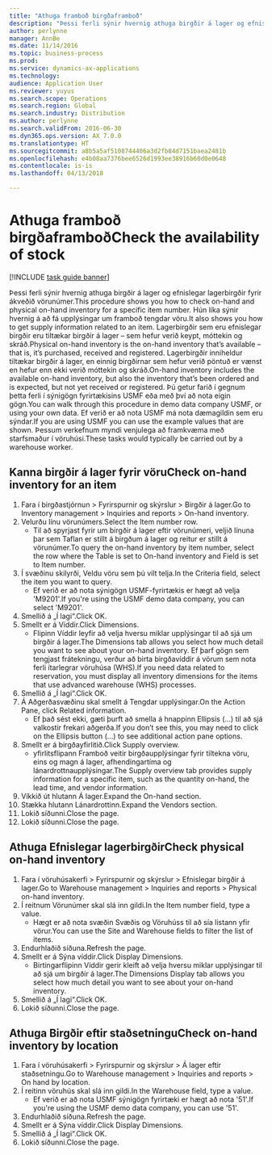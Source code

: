 ```yaml
---
title: "Athuga framboð birgðaframboð"
description: "Þessi ferli sýnir hvernig athuga birgðir á lager og efnislegar lagerbirgðir fyrir ákveðið vörunúmer."
author: perlynne
manager: AnnBe
ms.date: 11/14/2016
ms.topic: business-process
ms.prod: 
ms.service: dynamics-ax-applications
ms.technology: 
audience: Application User
ms.reviewer: yuyus
ms.search.scope: Operations
ms.search.region: Global
ms.search.industry: Distribution
ms.author: perlynne
ms.search.validFrom: 2016-06-30
ms.dyn365.ops.version: AX 7.0.0
ms.translationtype: HT
ms.sourcegitcommit: a8b5a5af5108744406a3d2fb84d7151baea2481b
ms.openlocfilehash: e4b08aa7376bee6526d1993ee38916b60d0e0648
ms.contentlocale: is-is
ms.lasthandoff: 04/13/2018

---
```

# <a name="check-the-availability-of-stock"></a><span data-ttu-id="7a987-103">Athuga framboð birgðaframboð</span><span class="sxs-lookup"><span data-stu-id="7a987-103">Check the availability of stock</span></span>

[!INCLUDE [task guide banner](../../includes/task-guide-banner.md)]

<span data-ttu-id="7a987-104">Þessi ferli sýnir hvernig athuga birgðir á lager og efnislegar lagerbirgðir fyrir ákveðið vörunúmer.</span><span class="sxs-lookup"><span data-stu-id="7a987-104">This procedure shows you how to check on-hand and physical on-hand inventory for a specific item number.</span></span> <span data-ttu-id="7a987-105">Hún líka sýnir hvernig á að fá upplýsingar um framboð tengdar vöru.</span><span class="sxs-lookup"><span data-stu-id="7a987-105">It also shows you how to get supply information related to an item.</span></span> <span data-ttu-id="7a987-106">Lagerbirgðir sem eru efnislegar birgðir eru tiltækar birgðir á lager – sem hefur verið keypt, móttekin og skráð.</span><span class="sxs-lookup"><span data-stu-id="7a987-106">Physical on-hand inventory is the on-hand inventory that’s available – that is, it’s purchased, received and registered.</span></span> <span data-ttu-id="7a987-107">Lagerbirgðir inniheldur tiltækar birgðir á lager, en einnig birgðirnar sem hefur verið pöntuð er vænst en hefur enn ekki verið móttekin og skráð.</span><span class="sxs-lookup"><span data-stu-id="7a987-107">On-hand inventory includes the available on-hand inventory, but also the inventory that’s been ordered and is expected, but not yet received or registered.</span></span> <span data-ttu-id="7a987-108">Þú getur farið í gegnum þetta ferli í sýnigögn fyrirtækisins USMF eða með því að nota eigin gögn.</span><span class="sxs-lookup"><span data-stu-id="7a987-108">You can walk through this procedure in demo data company USMF, or using your own data.</span></span> <span data-ttu-id="7a987-109">Ef verið er að nota USMF má nota dæmagildin sem eru sýndar.</span><span class="sxs-lookup"><span data-stu-id="7a987-109">If you are using USMF you can use the example values that are shown.</span></span> <span data-ttu-id="7a987-110">Þessum verkefnum myndi venjulega að framkvæma með starfsmaður í vöruhúsi.</span><span class="sxs-lookup"><span data-stu-id="7a987-110">These tasks would typically be carried out by a warehouse worker.</span></span>


## <a name="check-on-hand-inventory-for-an-item"></a><span data-ttu-id="7a987-111">Kanna birgðir á lager fyrir vöru</span><span class="sxs-lookup"><span data-stu-id="7a987-111">Check on-hand inventory for an item</span></span>
1. <span data-ttu-id="7a987-112">Fara í birgðastjórnun > Fyrirspurnir og skýrslur > Birgðir á lager.</span><span class="sxs-lookup"><span data-stu-id="7a987-112">Go to Inventory management > Inquiries and reports > On-hand inventory.</span></span>
2. <span data-ttu-id="7a987-113">Velurðu línu vörunúmers.</span><span class="sxs-lookup"><span data-stu-id="7a987-113">Select the Item number row.</span></span>
    * <span data-ttu-id="7a987-114">Til að spyrjast fyrir um birgðir á lager eftir vörunúmeri, veljið línuna þar sem Taflan er stillt á birgðum á lager og reitur er stillt á vörunúmer.</span><span class="sxs-lookup"><span data-stu-id="7a987-114">To query the on-hand inventory by item number, select the row where the Table is set to On-hand inventory and Field is set to Item number.</span></span>  
3. <span data-ttu-id="7a987-115">Í svæðinu skilyrði, Veldu vöru sem þú vilt telja.</span><span class="sxs-lookup"><span data-stu-id="7a987-115">In the Criteria field, select the item you want to query.</span></span>
    * <span data-ttu-id="7a987-116">Ef verið er að nota sýnigögn USMF-fyrirtækis er hægt að velja 'M9201'.</span><span class="sxs-lookup"><span data-stu-id="7a987-116">If you're using the USMF demo data company, you can select 'M9201'.</span></span>  
4. <span data-ttu-id="7a987-117">Smellið á „Í lagi“.</span><span class="sxs-lookup"><span data-stu-id="7a987-117">Click OK.</span></span>
5. <span data-ttu-id="7a987-118">Smellt er á Víddir.</span><span class="sxs-lookup"><span data-stu-id="7a987-118">Click Dimensions.</span></span>
    * <span data-ttu-id="7a987-119">Flipinn Víddir leyfir að velja hversu miklar upplýsingar til að sjá um birgðir á lager.</span><span class="sxs-lookup"><span data-stu-id="7a987-119">The Dimensions tab allows you select how much detail you want to see about your on-hand inventory.</span></span> <span data-ttu-id="7a987-120">Ef þarf gögn sem tengjast frátekningu, verður að birta birgðavíddir á vörum sem nota ferli ítarlegrar vöruhúsa (WHS).</span><span class="sxs-lookup"><span data-stu-id="7a987-120">If you need data related to reservation, you must display all inventory dimensions for the items that use advanced warehouse (WHS) processes.</span></span>  
6. <span data-ttu-id="7a987-121">Smellið á „Í lagi“.</span><span class="sxs-lookup"><span data-stu-id="7a987-121">Click OK.</span></span>
7. <span data-ttu-id="7a987-122">Á Aðgerðasvæðinu skal smellt á Tengdar upplýsingar.</span><span class="sxs-lookup"><span data-stu-id="7a987-122">On the Action Pane, click Related information.</span></span>
    * <span data-ttu-id="7a987-123">Ef það sést ekki, gæti þurft að smella á hnappinn Ellipsis (...) til að sjá valkostir frekari aðgerða.</span><span class="sxs-lookup"><span data-stu-id="7a987-123">If you don’t see this, you may need to click on the Ellipsis button (…) to see additional action pane options.</span></span>  
8. <span data-ttu-id="7a987-124">Smellt er á birgðayfirlitið.</span><span class="sxs-lookup"><span data-stu-id="7a987-124">Click Supply overview.</span></span>
    * <span data-ttu-id="7a987-125">yfirlitsflipann Framboð veitir birgðaupplýsingar fyrir tiltekna vöru, eins og magn á lager, afhendingartíma og lánardrottnaupplýsingar.</span><span class="sxs-lookup"><span data-stu-id="7a987-125">The Supply overview tab provides supply information for a specific item, such as the quantity on-hand, the lead time, and vendor information.</span></span>  
9. <span data-ttu-id="7a987-126">Víkkið út hlutann Á lager.</span><span class="sxs-lookup"><span data-stu-id="7a987-126">Expand the On-hand section.</span></span>
10. <span data-ttu-id="7a987-127">Stækka hlutann Lánardrottinn.</span><span class="sxs-lookup"><span data-stu-id="7a987-127">Expand the Vendors section.</span></span>
11. <span data-ttu-id="7a987-128">Lokið síðunni.</span><span class="sxs-lookup"><span data-stu-id="7a987-128">Close the page.</span></span>
12. <span data-ttu-id="7a987-129">Lokið síðunni.</span><span class="sxs-lookup"><span data-stu-id="7a987-129">Close the page.</span></span>

## <a name="check-physical-on-hand-inventory"></a><span data-ttu-id="7a987-130">Athuga Efnislegar lagerbirgðir</span><span class="sxs-lookup"><span data-stu-id="7a987-130">Check physical on-hand inventory</span></span>
1. <span data-ttu-id="7a987-131">Fara í vöruhúsakerfi > Fyrirspurnir og skýrslur > Efnislegar birgðir á lager.</span><span class="sxs-lookup"><span data-stu-id="7a987-131">Go to Warehouse management > Inquiries and reports > Physical on-hand inventory.</span></span>
2. <span data-ttu-id="7a987-132">Í reitnum Vörunúmer skal slá inn gildi.</span><span class="sxs-lookup"><span data-stu-id="7a987-132">In the Item number field, type a value.</span></span>
    * <span data-ttu-id="7a987-133">Hægt er að nota svæðin Svæðis og Vöruhúss til að sía listann yfir vörur.</span><span class="sxs-lookup"><span data-stu-id="7a987-133">You can use the Site and Warehouse fields to filter the list of items.</span></span>  
3. <span data-ttu-id="7a987-134">Endurhlaðið síðuna.</span><span class="sxs-lookup"><span data-stu-id="7a987-134">Refresh the page.</span></span>
4. <span data-ttu-id="7a987-135">Smellt er á Sýna víddir.</span><span class="sxs-lookup"><span data-stu-id="7a987-135">Click Display Dimensions.</span></span>
    * <span data-ttu-id="7a987-136">Birtingarflipinn Víddir gerir kleift að velja hversu miklar upplýsingar til að sjá um birgðir á lager.</span><span class="sxs-lookup"><span data-stu-id="7a987-136">The Dimensions Display tab allows you select how much detail you want to see about your on-hand inventory.</span></span>  
5. <span data-ttu-id="7a987-137">Smellið á „Í lagi“.</span><span class="sxs-lookup"><span data-stu-id="7a987-137">Click OK.</span></span>
6. <span data-ttu-id="7a987-138">Lokið síðunni.</span><span class="sxs-lookup"><span data-stu-id="7a987-138">Close the page.</span></span>

## <a name="check-on-hand-inventory-by-location"></a><span data-ttu-id="7a987-139">Athuga Birgðir eftir staðsetningu</span><span class="sxs-lookup"><span data-stu-id="7a987-139">Check on-hand inventory by location</span></span>
1. <span data-ttu-id="7a987-140">Fara í vöruhúsakerfi > Fyrirspurnir og skýrslur > Á lager eftir staðsetningu.</span><span class="sxs-lookup"><span data-stu-id="7a987-140">Go to Warehouse management > Inquiries and reports > On hand by location.</span></span>
2. <span data-ttu-id="7a987-141">Í reitinn vöruhús skal slá inn gildi.</span><span class="sxs-lookup"><span data-stu-id="7a987-141">In the Warehouse field, type a value.</span></span>
    * <span data-ttu-id="7a987-142">Ef verið er að nota USMF sýnigögn fyrirtæki er hægt að nota '51'.</span><span class="sxs-lookup"><span data-stu-id="7a987-142">If you're using the USMF demo data company, you can use '51'.</span></span>  
3. <span data-ttu-id="7a987-143">Endurhlaðið síðuna.</span><span class="sxs-lookup"><span data-stu-id="7a987-143">Refresh the page.</span></span>
4. <span data-ttu-id="7a987-144">Smellt er á Sýna víddir.</span><span class="sxs-lookup"><span data-stu-id="7a987-144">Click Display Dimensions.</span></span>
5. <span data-ttu-id="7a987-145">Smellið á „Í lagi“.</span><span class="sxs-lookup"><span data-stu-id="7a987-145">Click OK.</span></span>
6. <span data-ttu-id="7a987-146">Lokið síðunni.</span><span class="sxs-lookup"><span data-stu-id="7a987-146">Close the page.</span></span>

